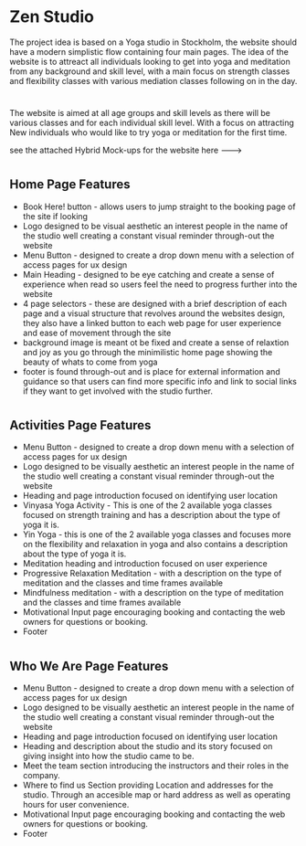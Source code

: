 # Zen Studio
The project idea is based on a Yoga studio in Stockholm, the website should have a modern simplistic flow containing 
four main pages. The idea of the website is to attreact all individuals looking to get into yoga and meditation
from any background and skill level, with a main focus on strength classes and flexibility classes with various mediation classes following on in the day.

# 

The website is aimed at all age groups and skill levels as there will be various classes and for each individual skill level.
With a focus on attracting New individuals who would like to try yoga or meditation for the first time.

see the attached Hybrid Mock-ups for the website here ---> 

# 
## Home Page Features

* Book Here! button - allows users to jump straight to the booking page of the site if looking
* Logo designed to be visual aesthetic an interest people in the name of the studio well creating a constant visual reminder through-out the website
* Menu Button - designed to create a drop down menu with a selection of access pages for ux design
* Main Heading - designed to be eye catching and create a sense of experience when read so users feel the need to progress further into the website
* 4 page selectors - these are designed with a brief description of each page and a visual structure that revolves around the websites design, they also have a linked button to each web page for user experience and ease of movement through the site
* background image is meant ot be fixed and create a sense of relaxtion and joy as you go through the minimilistic home page showing the beauty of whats to come from yoga
* footer is found through-out and is place for external information and guidance so that users can find more specific info and link to social links if they want to get involved with the studio further.
  
# 

## Activities Page Features

* Menu Button - designed to create a drop down menu with a selection of access pages for ux design
* Logo designed to be visually aesthetic an interest people in the name of the studio well creating a constant visual reminder through-out the website
* Heading and page introduction focused on identifying user location
* Vinyasa Yoga Activity - This is one of the 2 available yoga classes focused on strength training and has a description about the type of yoga it is.
* Yin Yoga - this is one of the 2 available yoga classes and focuses more on the flexibility and relaxation in yoga and also contains a description about the type of yoga it is.
* Meditation heading and introduction focused on user experience
* Progressive Relaxation Meditation - with a description on the type of meditation and the classes and time frames available
* Mindfulness meditation - with a description on the type of meditation and the classes and time frames available
* Motivational Input page encouraging booking and contacting the web owners for questions or booking.
* Footer


# 

## Who We Are Page Features

*  Menu Button - designed to create a drop down menu with a selection of access pages for ux design
*  Logo designed to be visually aesthetic an interest people in the name of the studio well creating a constant visual reminder through-out the website
*  Heading and page introduction focused on identifying user location
*  Heading and description about the studio and its story focused on giving insight into how the studio came to be.
*  Meet the team section introducing the instructors and their roles in the company.
*  Where to find us Section providing Location and addresses for the studio. Through an accesible map or hard address
   as well as operating hours for user convenience.
* Motivational Input page encouraging booking and contacting the web owners for questions or booking.
* Footer
